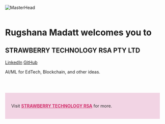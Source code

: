 <!DOCTYPE html>
![MasterHead](https://raw.githubusercontent.com/strawberryANOVA/assets-placeholder.txt/main/a_white_cyborg_hand_holding_a_big.jpeg)
<html lang="en">
</head>
<body>
  <header></header>
  <h1>Rugshana Madatt welcomes you to</h1>
  <h2>STRAWBERRY TECHNOLOGY RSA PTY LTD</h2>
  <div class="links">
    <a href="https://www.linkedin.com/in/rmadatt786/" target="_blank">LinkedIn</a>
    <a href="https://github.com/rmadatt/" target="_blank">GitHub</a>
  </div>
  <p class="tagline">AI/ML for EdTech, Blockchain, and other ideas.</p>
</body>
</html>
  <footer style="margin-top: 60px; padding: 20px; background-color: #f2d4e4;">
    <p style="font-size: 1em; color: #2c2c2c;">
      Visit <a href="https://redpomelo.org.za/strawberry-technology-rsa" target="_blank" style="color: #d12c6a; font-weight: bold;">STRAWBERRY TECHNOLOGY RSA</a> for more.
    </p>
  </footer>

